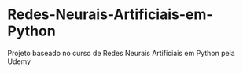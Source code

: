 # Redes-Neurais-Artificiais-em-Python
Projeto baseado no curso de Redes Neurais Artificiais em Python pela Udemy
